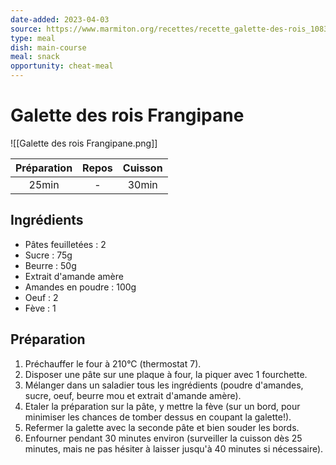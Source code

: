 ```yaml
---
date-added: 2023-04-03
source: https://www.marmiton.org/recettes/recette_galette-des-rois_10832.aspx
type: meal
dish: main-course
meal: snack
opportunity: cheat-meal
---
```


# Galette des rois Frangipane

![[Galette des rois Frangipane.png]]

| Préparation | Repos | Cuisson |
|:-----------:|:-----:|:-------:|
|    25min    |   -   |  30min  |

## Ingrédients

- Pâtes feuilletées : 2
- Sucre : 75g
- Beurre : 50g
- Extrait d'amande amère
- Amandes en poudre : 100g
- Oeuf : 2
- Fève : 1

## Préparation

1. Préchauffer le four à 210°C (thermostat 7).
2. Disposer une pâte sur une plaque à four, la piquer avec 1 fourchette.
3. Mélanger dans un saladier tous les ingrédients (poudre d'amandes, sucre, oeuf, beurre mou et extrait d'amande amère).
4. Etaler la préparation sur la pâte, y mettre la fève (sur un bord, pour minimiser les chances de tomber dessus en coupant la galette!).
5. Refermer la galette avec la seconde pâte et bien souder les bords.
6. Enfourner pendant 30 minutes environ (surveiller la cuisson dès 25 minutes, mais ne pas hésiter à laisser jusqu'à 40 minutes si nécessaire).
